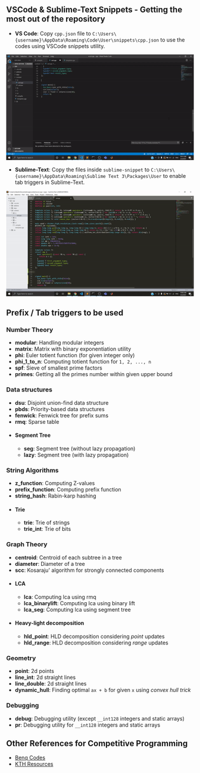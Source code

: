 ## VSCode & Sublime-Text Snippets - Getting the most out of the repository
* __VS Code__: Copy `cpp.json` file to `C:\Users\{username}\AppData\Roaming\Code\User\snippets\cpp.json` to use the codes using VSCode snippets utility.

![](gif/vscode_snippet.gif)

* __Sublime-Text__: Copy the files inside `sublime-snippet` to `C:\Users\{username}\AppData\Roaming\Sublime Text 3\Packages\User` to enable tab triggers in Sublime-Text.

![](gif/sublime_snippet.gif)

## Prefix / Tab triggers to be used

### Number Theory
* __modular__: Handling modular integers
* __matrix__: Matrix with binary exponentiation utility
* __phi__: Euler totient function (for given integer only)
* __phi_1_to_n__: Computing totient function for `1, 2, ..., n`
* __spf__: Sieve of smallest prime factors
* __primes__: Getting all the primes number within given upper bound


### Data structures
* __dsu__: Disjoint union-find data structure
* __pbds__: Priority-based data structures
* __fenwick__: Fenwick tree for prefix sums
* __rmq__: Sparse table
* #### Segment Tree
  * __seg__: Segment tree (without lazy propagation)
  * __lazy__: Segment tree (with lazy propagation)
  
### String Algorithms
* __z_function__: Computing Z-values
* __prefix_function__: Computing prefix function
* __string_hash__: Rabin-karp hashing
* #### Trie
  * __trie__: Trie of strings
  * __trie_int__: Trie of bits


### Graph Theory
* __centroid__: Centroid of each subtree in a tree
* __diameter__: Diameter of a tree
* __scc__: Kosaraju' algorithm for strongly connected components
* #### LCA
  * __lca__: Computing lca using rmq
  * __lca_binarylift__: Computing lca using binary lift
  * __lca_seg__: Computing lca using segment tree
* #### Heavy-light decomposition
  * __hld_point__: HLD decomposition considering _point_ updates
  * __hld_range__: HLD decomposition considering _range_ updates
  
### Geometry
* __point__: 2d points
* __line_int__: 2d straight lines
* __line_double__: 2d straight lines
* __dynamic_hull__: Finding optimal `ax + b` for given `x` using _convex hull trick_

### Debugging
* __debug__: Debugging utility (except `__int128` integers and static arrays)
* __pr__: Debugging utility for `__int128` integers and static arrays


## Other References for Competitive Programming
* [Benq Codes](https://github.com/bqi343/USACO)
* [KTH Resources](https://github.com/kth-competitive-programming/kactl)
